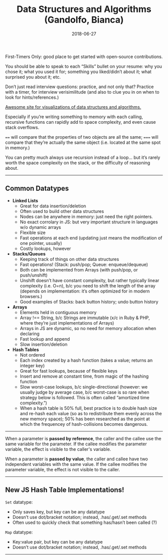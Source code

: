 ﻿---
title: Data Structures and Algorithms (Gandolfo, Bianca)
date: "2018-06-27"
template: "post"
draft: true
slug: "/posts/data-structures-algorithms-notes/"
category: "What I Read"
tags:
  - "Frontend Masters"
  - "Computer Science"
description: "Notes from a FEM workshop I attended. (Tagline: \"This is a practical class is for students who are very comfortable with the JavaScript language but want to level up on their data structures and algorithms for interviews.\")"
---

First-Timers Only: good place to get started with open-source contributions.

You should be able to speak to each “Skills” bullet on your resume: why you chose it; what you used it for; something you liked/didn’t about it; what surprised you about it; etc.

Don’t just read interview questions: practice, and not only that? Practice with a timer, for interview verisimilitude (and also to clue you in on when to look for hints/references.)

[Awesome site for visualizations of data structures and algorithms.](https://visualgo.net/en)

Especially if you’re writing something to memory with each calling, recursive functions can rapidly add to space complexity, and even cause stack overflows.

`==` will compare that the properties of two objects are all the same; `===` will compare that they’re actually the same object (i.e. located at the same spot in memory.)

You can pretty much always use recursion instead of a loop... but it’s rarely worth the space complexity on the stack, or the difficulty of reasoning about.

---

## Common Datatypes

* **Linked Lists**
   * Great for data insertion/deletion
   * Often used to build other data structures
   * Nodes can be anywhere in memory: just need the right pointers.
   * No exact corrolary in JS: but very important structure in languages w/o dynamic arrays
   * Flexible size
   * Fast operations at each end (updating just means the modification of one pointer, usually)
   * Costly lookups, however
* **Stacks/Queues**
   * Keeping track of things on other data structures
   * Fast operations! (Stack: push/pop; Queue: enqueue/dequeue)
   * Both can be implemented from Arrays (with push/pop, or push/unshift)
   * Unshift doesn’t have constant complexity, but rather typically linear complexity (i.e. O=n), b/c you need to shift the length of the array (depends on implementation: it’s often optimized for in modern browsers.)
   * Good examples of Stacks: back button history; undo button history
* **Arrays**
   * Elements held in contiguous memory
   * Array !== String, b/c Strings are immutable (x/c in Ruby & PHP, where they’re just implementations of Arrays)
   * Arrays in JS are dynamic, so no need for memory allocation when declaring
   * Fast lookup and append
   * Slow insertion/deletion
* **Hash Tables**
   * Not ordered
   * Each index created by a hash function (takes a value; returns an integer key)
   * Great for fast lookups, because of flexible keys
   * Insert and remove at constant time, from magic of the hashing function
   * Slow worst-case lookups, b/c single-directional (however: we usually judge by average case, b/c worst-case is so rare when strategy below is followed. This is often called “amortized time complexity.”)
   * When a hash table is 50% full, best practice is to double hash size and re-hash each value (so as to redistribute them evenly across the new memory space); 50% has been researched as the point at which the frequencey of hash-collisions becomes dangerous.

---

When a parameter is **passed by reference**, the caller and the callee use the same variable for the parameter. If the callee modifies the parameter variable, the effect is visible to the caller's variable.

When a parameter is **passed by value**, the caller and callee have two independent variables with the same value. If the callee modifies the parameter variable, the effect is not visible to the caller.

---

## New JS Hash Table Implementations!

`Set` datatype:
* Only saves key, but key can be any datatype
* Doesn’t use dot/bracket notation; instead, .has/.get/.set methods
* Often used to quickly check that something has/hasn’t been called (?)

`Map` datatype:
* Key:value pair, but key can be any datatype
* Doesn’t use dot/bracket notation; instead, .has/.get/.set methods

---